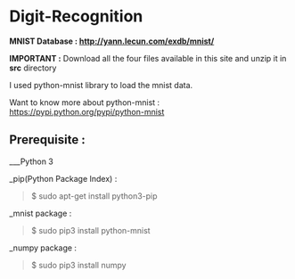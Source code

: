 # Digit-Recognition

__MNIST Database : http://yann.lecun.com/exdb/mnist/__

__IMPORTANT :__ Download all the four files available in this site and unzip it in __src__ directory

I used python-mnist library to load the mnist data.

Want to know more about python-mnist : https://pypi.python.org/pypi/python-mnist



## Prerequisite :
___Python 3

_pip(Python Package Index) :

> $ sudo apt-get install python3-pip

_mnist package :

> $ sudo pip3 install python-mnist

_numpy package :

> $ sudo pip3 install numpy
